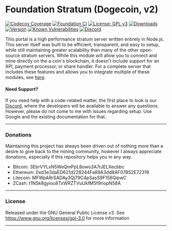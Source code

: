 # Foundation Stratum (Dogecoin, v2)

[![Codecov Coverage](https://img.shields.io/codecov/c/github/blinkhash/foundation-v2-dogecoin.svg?style=flat-square)](https://codecov.io/gh/blinkhash/foundation-v2-dogecoin/)
[![Foundation CI](https://github.com/blinkhash/foundation-v2-dogecoin/actions/workflows/build.yml/badge.svg?branch=master)](https://github.com/blinkhash/foundation-v2-dogecoin/actions/workflows/build.yml)
[![License: GPL v3](https://img.shields.io/badge/License-GPLv3-blue.svg)](https://www.gnu.org/licenses/gpl-3.0)
[![Downloads](https://img.shields.io/npm/dm/foundation-v2-dogecoin.svg)](https://www.npmjs.com/package/foundation-v2-dogecoin)
[![Version](https://img.shields.io/npm/v/foundation-v2-dogecoin.svg)](https://www.npmjs.com/package/foundation-v2-dogecoin)
[![Known Vulnerabilities](https://snyk.io/test/npm/foundation-v2-dogecoin/badge.svg)](https://snyk.io/test/npm/foundation-v2-dogecoin)
[![Discord](https://img.shields.io/discord/738590795384356904)](https://discord.gg/rNjez6VgNF)

This portal is a high performance stratum server written entirely in Node.js. This server itself was built to be efficient, transparent, and easy to setup, while still maintaining greater scalability than many of the other open-source stratum servers. While this module will allow you to connect and mine directly on the a coin's blockchain, it doesn't include support for an API, payment processor, or share handler. For a complete server that includes these features and allows you to integrate multiple of these modules, see [here](https://github.com/blinkhash/foundation-v2-server).

#### Need Support?

If you need help with a code-related matter, the first place to look is our [Discord](https://discord.gg/rNjez6VgNF), where the developers will be available to answer any questions. However, please do not come to me with issues regarding setup. Use Google and the existing documentation for that.

---

### Donations

Maintaining this project has always been driven out of nothing more than a desire to give back to the mining community, however I always appreciate donations, especially if this repository helps you in any way.

- Bitcoin: 3EbrVYLxN5WeQmPpL6owo3A7rJELXecbbc
- Ethereum: 0xd3e3daED621d228244Fa89A3dd8AF07B52E72319
- Litecoin: MFWpARrSADAy3Qj79C4pSasS9F156QipwC
- ZCash: t1NSk8gyiou8TxWRZTVuUkfM5f9riopN58A

---

### License

Released under the GNU General Public License v3. See https://www.gnu.org/licenses/gpl-3.0 for more information

---
